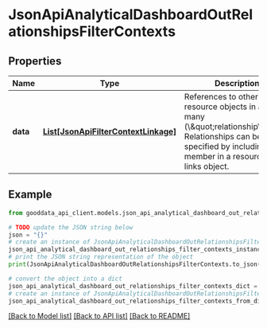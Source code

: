 # JsonApiAnalyticalDashboardOutRelationshipsFilterContexts


## Properties

Name | Type | Description | Notes
------------ | ------------- | ------------- | -------------
**data** | [**List[JsonApiFilterContextLinkage]**](JsonApiFilterContextLinkage.md) | References to other resource objects in a to-many (\\\&quot;relationship\\\&quot;). Relationships can be specified by including a member in a resource&#39;s links object. | 

## Example

```python
from gooddata_api_client.models.json_api_analytical_dashboard_out_relationships_filter_contexts import JsonApiAnalyticalDashboardOutRelationshipsFilterContexts

# TODO update the JSON string below
json = "{}"
# create an instance of JsonApiAnalyticalDashboardOutRelationshipsFilterContexts from a JSON string
json_api_analytical_dashboard_out_relationships_filter_contexts_instance = JsonApiAnalyticalDashboardOutRelationshipsFilterContexts.from_json(json)
# print the JSON string representation of the object
print(JsonApiAnalyticalDashboardOutRelationshipsFilterContexts.to_json())

# convert the object into a dict
json_api_analytical_dashboard_out_relationships_filter_contexts_dict = json_api_analytical_dashboard_out_relationships_filter_contexts_instance.to_dict()
# create an instance of JsonApiAnalyticalDashboardOutRelationshipsFilterContexts from a dict
json_api_analytical_dashboard_out_relationships_filter_contexts_from_dict = JsonApiAnalyticalDashboardOutRelationshipsFilterContexts.from_dict(json_api_analytical_dashboard_out_relationships_filter_contexts_dict)
```
[[Back to Model list]](../README.md#documentation-for-models) [[Back to API list]](../README.md#documentation-for-api-endpoints) [[Back to README]](../README.md)


